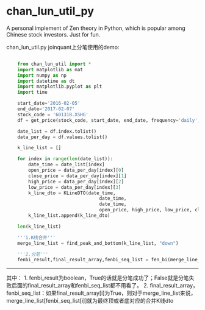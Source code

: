 # chan_lun_util_py
A personal implement of Zen theory in Python, which is popular among Chinese stock investors. Just for fun. 


chan_lun_util.py joinquant上分笔使用的demo:

```python

    from chan_lun_util import *
    import matplotlib as mat
    import numpy as np
    import datetime as dt
    import matplotlib.pyplot as plt
    import time

    start_date='2016-02-05'
    end_date='2017-02-07'
    stock_code = '601318.XSHG'
    df = get_price(stock_code, start_date, end_date, frequency='daily', fields=['open','close','high', 'low'],skip_paused=False,fq='pre')

    date_list = df.index.tolist()
    data_per_day = df.values.tolist()

    k_line_list = []

    for index in range(len(date_list)):
        date_time = date_list[index]
        open_price = data_per_day[index][0]
        close_price = data_per_day[index][1]
        high_price = data_per_day[index][2]
        low_price = data_per_day[index][3]
        k_line_dto = KLineDTO(date_time,
                                  date_time,
                                  date_time,
                                  open_price, high_price, low_price, close_price)
        k_line_list.append(k_line_dto)

    len(k_line_list)

    '''1.K线合并'''
    merge_line_list = find_peak_and_bottom(k_line_list, "down")

    '''2.分笔'''
    fenbi_result,final_result_array,fenbi_seq_list = fen_bi(merge_line_list)


```

------------------------------------------------
其中：
    1. fenbi_result为boolean，True的话就是分笔成功了；False就是分笔失败后面的final_result_array和fenbi_seq_list都不用看了。
    2. final_result_array，fenbi_seq_list：如果final_result_array[i]为True，则对于merge_line_list来说，merge_line_list[fenbi_seq_list[i]]就为最终顶或者底对应的合并K线dto

